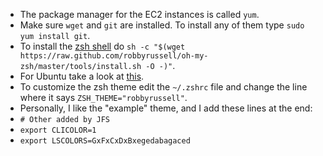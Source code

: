 * The package manager for the EC2 instances is called `yum`.
* Make sure `wget` and `git` are installed. To install any of them type `sudo yum install git`.
* To install the [zsh shell](https://github.com/robbyrussell/oh-my-zsh) do `sh -c "$(wget https://raw.github.com/robbyrussell/oh-my-zsh/master/tools/install.sh -O -)"`.
* For Ubuntu take a look at [this](https://gist.github.com/tsabat/1498393).
* To customize the zsh theme edit the `~/.zshrc` file and change the line where it says `ZSH_THEME="robbyrussell"`.
* Personally, I like the "example" theme, and I add these lines at the end:
* `# Other added by JFS`
* `export CLICOLOR=1`
* `export LSCOLORS=GxFxCxDxBxegedabagaced`
